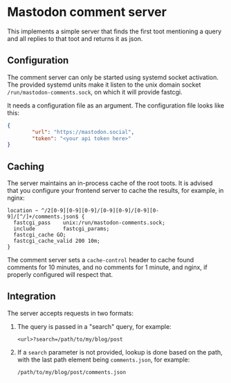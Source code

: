 # Mastodon comment server

This implements a simple server that finds the first toot mentioning
a query and all replies to that toot and returns it as json.

## Configuration

The comment server can only be started using systemd socket activation.
The provided systemd units make it listen to the unix domain socket
`/run/mastodon-comments.sock`, on which it will provide fastcgi.


It needs a configuration file as an argument. The configuration file
looks like this:
```json
{
        "url": "https://mastodon.social",
        "token": "<your api token here>"
}
```

## Caching
The server maintains an in-process cache of the root toots. It is
advised that you configure your frontend server to cache the results,
for example, in nginx:

```
location ~ ^/2[0-9][0-9][0-9]/[0-9][0-9]/[0-9][0-9]/[^/]+/comments.json$ {
  fastcgi_pass    unix:/run/mastodon-comments.sock;
  include         fastcgi_params;
  fastcgi_cache GO;
  fastcgi_cache_valid 200 10m;
}
```

The comment server sets a `cache-control` header to cache found comments
for 10 minutes, and no comments for 1 minute, and nginx, if properly
configured will respect that.

## Integration
The server accepts requests in two formats:

1. The query is passed in a "search" query, for example:

   ```<url>?search=/path/to/my/blog/post```

2. If a `search` parameter is not provided, lookup is done based on the path, with the last path element being `comments.json`, for example:

   ```/path/to/my/blog/post/comments.json```

